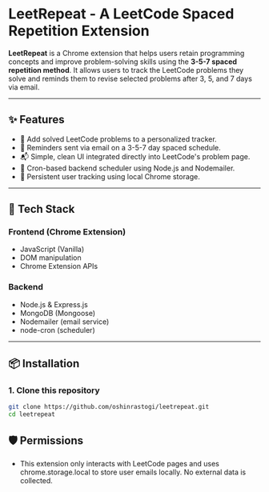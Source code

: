 # LeetRepeat - A LeetCode Spaced Repetition Extension

**LeetRepeat** is a Chrome extension that helps users retain programming concepts and improve problem-solving skills using the **3-5-7 spaced repetition method**. It allows users to track the LeetCode problems they solve and reminds them to revise selected problems after 3, 5, and 7 days via email.

---

## ✨ Features

- 🧠 Add solved LeetCode problems to a personalized tracker.
- 🔁 Reminders sent via email on a 3-5-7 day spaced schedule.
- 📬 Simple, clean UI integrated directly into LeetCode's problem page.
- 📅 Cron-based backend scheduler using Node.js and Nodemailer.
- 🧾 Persistent user tracking using local Chrome storage.

---

## 🔧 Tech Stack

### Frontend (Chrome Extension)
- JavaScript (Vanilla)
- DOM manipulation
- Chrome Extension APIs

### Backend
- Node.js & Express.js
- MongoDB (Mongoose)
- Nodemailer (email service)
- node-cron (scheduler)

---

## 📦 Installation

### 1. Clone this repository
```bash
git clone https://github.com/oshinrastogi/leetrepeat.git
cd leetrepeat
```

## 🛡️ Permissions
 - This extension only interacts with LeetCode pages and uses chrome.storage.local to store user emails locally. No external data is collected.


